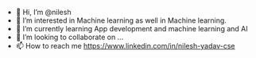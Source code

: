 - 👋 Hi, I’m @nilesh
- 👀 I’m interested in Machine learning as well in Machine learning.
- 🌱 I’m currently learning App development and machine learning and AI
- 💞️ I’m looking to collaborate on ...
- 📫 How to reach me https://www.linkedin.com/in/nilesh-yadav-cse

<!---
nil-01/nil-01 is a ✨ special ✨ repository because its `README.md` (this file) appears on your GitHub profile.
You can click the Preview link to take a look at your changes.
--->
